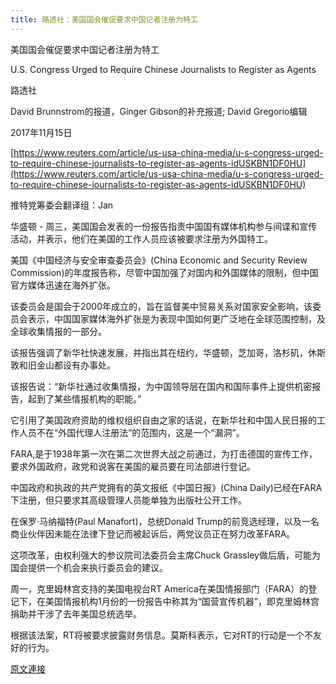 ```yaml
---
title: 路透社：美国国会催促要求中国记者注册为特工
---
```


美国国会催促要求中国记者注册为特工



U.S. Congress Urged to Require Chinese Journalists to Register as Agents













路透社



David Brunnstrom的报道，Ginger Gibson的补充报道; David Gregorio编辑



2017年11月15日








[https://www.reuters.com/article/us-usa-china-media/u-s-congress-urged-to-require-chinese-journalists-to-register-as-agents-idUSKBN1DF0HU](https://www.reuters.com/article/us-usa-china-media/u-s-congress-urged-to-require-chinese-journalists-to-register-as-agents-idUSKBN1DF0HU)








推特党筹委会翻译组：Jan








华盛顿 - 周三，美国国会发表的一份报告指责中国国有媒体机构参与间谍和宣传活动，并表示，他们在美国的工作人员应该被要求注册为外国特工。








美国《中国经济与安全审查委员会》(China Economic and Security Review Commission)的年度报告称，尽管中国加强了对国内和外国媒体的限制，但中国官方媒体迅速在海外扩张。








该委员会是国会于2000年成立的，旨在监督美中贸易关系对国家安全影响，该委员会表示，中国国家媒体海外扩张是为表现中国如何更广泛地在全球范围控制，及全球收集情报的一部分。








该报告强调了新华社快速发展，并指出其在纽约，华盛顿，芝加哥，洛杉矶，休斯敦和旧金山都设有办事处。








该报告说：“新华社通过收集情报，为中国领导层在国内和国际事件上提供机密报告，起到了某些情报机构的职能。”








它引用了美国政府资助的维权组织自由之家的话说，在新华社和中国人民日报的工作人员不在“外国代理人注册法”的范围内，这是一个“漏洞”。








FARA,是于1938年第一次在第二次世界大战之前通过，为打击德国的宣传工作，要求外国政府，政党和说客在美国的雇员要在司法部进行登记。








中国政府和执政的共产党拥有的英文报纸《中国日报》(China Daily)已经在FARA下注册，但只要求其高级管理人员能单独为出版社公开工作。








在保罗·马纳福特(Paul Manafort)，总统Donald Trump的前竞选经理，以及一名商业伙伴因未能在法律下登记而被起诉后，两党议员正在努力改革FARA。








这项改革，由权利强大的参议院司法委员会主席Chuck Grassley做后盾，可能为国会提供一个机会来执行委员会的建议。








周一，克里姆林宫支持的美国电视台RT America在美国情报部门（FARA）的登记下，在美国情报机构1月份的一份报告中称其为“国营宣传机器”，即克里姆林宫捐助并干涉了去年美国总统选举。











根据该法案，RT将被要求披露财务信息。莫斯科表示，它对RT的行动是一个不友好的行为。

[原文連接](http://littleantvoice.blogspot.com/2018/04/blog-post_26.html)